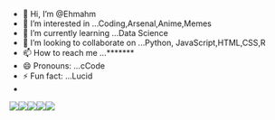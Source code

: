 - 👋 Hi, I’m @Ehmahm
- 👀 I’m interested in ...Coding,Arsenal,Anime,Memes
- 🌱 I’m currently learning ...Data Science
- 💞️ I’m looking to collaborate on ...Python, JavaScript,HTML,CSS,R
- 📫 How to reach me ...*******
- 😄 Pronouns: ...cCode
- ⚡ Fun fact: ...Lucid
-
<img src="https://img.shields.io/badge/HTML5-E34F26?style=for-the-badge&logo=html5&logoColor=white"/><img src="https://img.shields.io/badge/JavaScript-323330?style=for-the-badge&logo=javascript&logoColor=F7DF1E"/><img src="https://img.shields.io/badge/Python-FFD43B?style=for-the-badge&logo=python&logoColor=blue"/><img src="https://img.shields.io/badge/R-276DC3?style=for-the-badge&logo=r&logoColor=white"/><img src="https://img.shields.io/badge/CSS3-1572B6?style=for-the-badge&logo=css3&logoColor=white"/>
<!---
Ehmahm/Ehmahm is a ✨ special ✨ repository because its `README.md` (this file) appears on your GitHub profile.
You can click the Preview link to take a look at your changes.
--->
